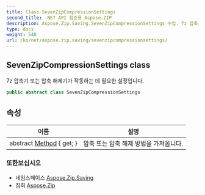 ```yaml
---
title: Class SevenZipCompressionSettings
second_title: .NET API 참조용 Aspose.ZIP
description: Aspose.Zip.Saving.SevenZipCompressionSettings 수업. 7z 압축기 또는 압축 해제기가 작동하는 데 필요한 설정입니다.
type: docs
weight: 540
url: /ko/net/aspose.zip.saving/sevenzipcompressionsettings/
---
```

## SevenZipCompressionSettings class

7z 압축기 또는 압축 해제기가 작동하는 데 필요한 설정입니다.

```csharp
public abstract class SevenZipCompressionSettings
```

## 속성

| 이름 | 설명 |
| --- | --- |
| abstract [Method](../../aspose.zip.saving/sevenzipcompressionsettings/method/) { get; } | 압축 또는 압축 해제 방법을 가져옵니다. |

### 또한보십시오

* 네임스페이스 [Aspose.Zip.Saving](../../aspose.zip.saving/)
* 집회 [Aspose.Zip](../../)



